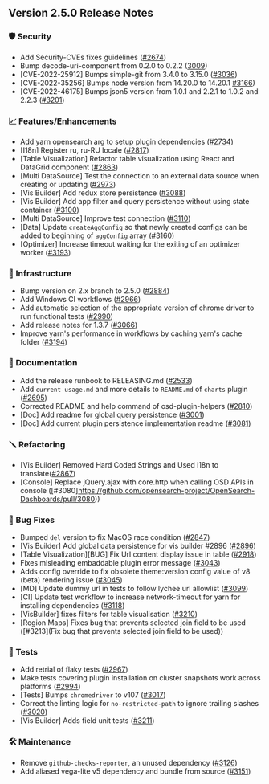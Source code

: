 ## Version 2.5.0 Release Notes

### 🛡 Security

- Add Security-CVEs fixes guidelines ([#2674](https://github.com/opensearch-project/OpenSearch-Dashboards/pull/2674))
- Bump decode-uri-component from 0.2.0 to 0.2.2 ([3009](https://github.com/opensearch-project/OpenSearch-Dashboards/pull/3009))
- [CVE-2022-25912] Bumps simple-git from 3.4.0 to 3.15.0 ([#3036](https://github.com/opensearch-project/OpenSearch-Dashboards/pull/3036))
- [CVE-2022-35256] Bumps node version from 14.20.0 to 14.20.1 [#3166](https://github.com/opensearch-project/OpenSearch-Dashboards/pull/3166))
- [CVE-2022-46175] Bumps json5 version from 1.0.1 and 2.2.1 to 1.0.2 and 2.2.3 ([#3201](https://github.com/opensearch-project/OpenSearch-Dashboards/pull/3201))

### 📈 Features/Enhancements

- Add yarn opensearch arg to setup plugin dependencies ([#2734](https://github.com/opensearch-project/OpenSearch-Dashboards/pull/2734))
- [I18n] Register ru, ru-RU locale ([#2817](https://github.com/opensearch-project/OpenSearch-Dashboards/pull/2817))
- [Table Visualization] Refactor table visualization using React and DataGrid component ([#2863](https://github.com/opensearch-project/OpenSearch-Dashboards/pull/2863))
- [Multi DataSource] Test the connection to an external data source when creating or updating ([#2973](https://github.com/opensearch-project/OpenSearch-Dashboards/pull/2973))
- [Vis Builder] Add redux store persistence ([#3088](https://github.com/opensearch-project/OpenSearch-Dashboards/pull/3088))
- [Vis Builder] Add app filter and query persistence without using state container ([#3100](https://github.com/opensearch-project/OpenSearch-Dashboards/pull/3100))
- [Multi DataSource] Improve test connection ([#3110](https://github.com/opensearch-project/OpenSearch-Dashboards/pull/3110))
- [Data] Update `createAggConfig` so that newly created configs can be added to beginning of `aggConfig` array ([#3160](https://github.com/opensearch-project/OpenSearch-Dashboards/pull/3160))
- [Optimizer] Increase timeout waiting for the exiting of an optimizer worker ([#3193](https://github.com/opensearch-project/OpenSearch-Dashboards/pull/3193))

### 🚞 Infrastructure

- Bump version on 2.x branch to 2.5.0 ([#2884](https://github.com/opensearch-project/OpenSearch-Dashboards/pull/2884))
- Add Windows CI workflows ([#2966](https://github.com/opensearch-project/OpenSearch-Dashboards/pull/2966))
- Add automatic selection of the appropriate version of chrome driver to run functional tests ([#2990](https://github.com/opensearch-project/OpenSearch-Dashboards/pull/2990))
- Add release notes for 1.3.7 ([#3066](https://github.com/opensearch-project/OpenSearch-Dashboards/pull/3066))
- Improve yarn's performance in workflows by caching yarn's cache folder ([#3194](https://github.com/opensearch-project/OpenSearch-Dashboards/pull/3194))

### 📝 Documentation

- Add the release runbook to RELEASING.md ([#2533](https://github.com/opensearch-project/OpenSearch-Dashboards/pull/2533))
- Add `current-usage.md` and more details to `README.md` of `charts` plugin ([#2695](https://github.com/opensearch-project/OpenSearch-Dashboards/pull/2695))
- Corrected README and help command of osd-plugin-helpers ([#2810](https://github.com/opensearch-project/OpenSearch-Dashboards/pull/2810))
- [Doc] Add readme for global query persistence ([#3001](https://github.com/opensearch-project/OpenSearch-Dashboards/pull/3001))
- [Doc] Add current plugin persistence implementation readme ([#3081](https://github.com/opensearch-project/OpenSearch-Dashboards/pull/3081))

### 🪛 Refactoring

- [Vis Builder] Removed Hard Coded Strings and Used i18n to translate([#2867](https://github.com/opensearch-project/OpenSearch-Dashboards/pull/2867))
- [Console] Replace jQuery.ajax with core.http when calling OSD APIs in console ([#3080]https://github.com/opensearch-project/OpenSearch-Dashboards/pull/3080))

### 🐛 Bug Fixes

- Bumped `del` version to fix MacOS race condition ([#2847](https://github.com/opensearch-project/OpenSearch-Dashboards/pull/2873))
- [Vis Builder] Add global data persistence for vis builder #2896 ([#2896](https://github.com/opensearch-project/OpenSearch-Dashboards/pull/2896))
- [Table Visualization][BUG] Fix Url content display issue in table ([#2918](https://github.com/opensearch-project/OpenSearch-Dashboards/pull/2918))
- Fixes misleading embaddable plugin error message ([#3043](https://github.com/opensearch-project/OpenSearch-Dashboards/pull/3043))
- Adds config override to fix obsolete theme:version config value of v8 (beta) rendering issue ([#3045](https://github.com/opensearch-project/OpenSearch-Dashboards/pull/3045))
- [MD] Update dummy url in tests to follow lychee url allowlist ([#3099](https://github.com/opensearch-project/OpenSearch-Dashboards/pull/3099))
- [CI] Update test workflow to increase network-timeout for yarn for installing dependencies ([#3118](https://github.com/opensearch-project/OpenSearch-Dashboards/pull/3118))
- [VisBuilder] fixes filters for table visualisation ([#3210](https://github.com/opensearch-project/OpenSearch-Dashboards/pull/3210))
- [Region Maps] Fixes bug that prevents selected join field to be used ([#3213](Fix bug that prevents selected join field to be used))

### 🔩 Tests

- Add retrial of flaky tests ([#2967](https://github.com/opensearch-project/OpenSearch-Dashboards/pull/2967))
- Make tests covering plugin installation on cluster snapshots work across platforms ([#2994](https://github.com/opensearch-project/OpenSearch-Dashboards/pull/2994))
- [Tests] Bumps `chromedriver` to v107 ([#3017](https://github.com/opensearch-project/OpenSearch-Dashboards/pull/3017))
- Correct the linting logic for `no-restricted-path` to ignore trailing slashes ([#3020](https://github.com/opensearch-project/OpenSearch-Dashboards/pull/3020))
- [Vis Builder] Adds field unit tests ([#3211](https://github.com/opensearch-project/OpenSearch-Dashboards/pull/3211))

### 🛠 Maintenance

- Remove `github-checks-reporter`, an unused dependency ([#3126](https://github.com/opensearch-project/OpenSearch-Dashboards/pull/3126))
- Add aliased vega-lite v5 dependency and bundle from source ([#3151](https://github.com/opensearch-project/OpenSearch-Dashboards/pull/3151))

